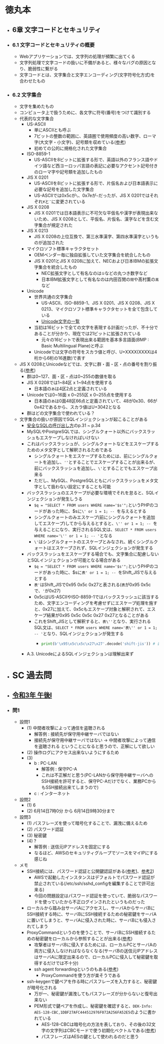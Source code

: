 # 徳丸本
- ## 6章 文字コードとセキュリティ
- ### 6.1 文字コードとセキュリティの概要
	- Webアプリケーションでは、文字列の処理が頻繁に出てくる
	- 文字列処理で文字コードの扱いに不備があると、様々なバグの原因となり、脆弱性に繋がる
	- 文字コードとは、文字集合と文字エンコーディング(文字符号化方式)を合わせたもの
- ### 6.2 文字集合
	- 文字を集めたもの
	- コンピュータ上で扱うために、各文字に符号(番号)をつけて識別する
	- 代表的な文字集合
		- US-ASCII
			- 単にASCIIとも呼ぶ
			- 7ビットの整数の範囲に、英語圏で使用頻度の高い数字、ローマ字(大文字・小文字)、記号類を収めている([参考](https://www.k-cube.co.jp/wakaba/server/ascii_code.html))
			- 初めての公的に規格化された文字集合
		- ISO-8859-1
			- US-ASCIIを8ビットに拡張する形で、英語以外のフランス語やドイツ語など西ヨーロッパ言語の表記に必要なアクセント記号付きのローマ字や記号類を追加したもの
		- JIS X 0201
			- US-ASCIIを8ビットに拡張する形で、片仮名および日本語表示に必要な記号を追加した文字集合
			- US-ASCIIでは0x5cが`\`、0x7eが`~`だったが、JIS X 0201ではそれぞれ`¥`と`¯`に変更されている
		- JIS X 0208
			- JIS X 0201では日本語表示に不可欠な平仮名や漢字が表現出来ないため、JIS X 0208として、平仮名、片仮名、漢字などを含む文字集合が規定された
		- JIS X 0213
			- JIS X 0208の上位互換で、第三水準漢字、第四水準漢字というものが追加された
		- マイクロソフト標準キャラクタセット
			- OEMベンダー毎に独自拡張していた文字集合を統合したもの
			- JIS X 0201とJIS X 0208に加えて、NECおよび日本IBMの拡張文字集合を統合したもの
				- NEC拡張文字として有名なのは`①`などの丸つき数字など
				- 日本IBM拡張文字として有名なのは内田百閒の`閒`や髙村薫の`髙`など
		- Unicode
			- 世界共通の文字集合
				- US-ASCII、ISO-8859-1、JIS X 0201、JIS X 0208、JIS X 0213、マイクロソフト標準キャラクタセットを全て包含している
				- [Unicode文字の一覧](https://ja.wikipedia.org/wiki/Unicode%E4%B8%80%E8%A6%A7_0000-0FFF)
			- 当初は16ビットで全ての文字を表現する計画だったが、不十分であることが分かり、現在では21ビットに拡張されている
				- 元々の16ビットで表現出来る範囲を基本多言語面(BMP : Basic Multilingual Plane)と呼ぶ
			- Unicodeでは文字の符号をスカラ値と呼び、U+XXXX(XXXXは4桁から6桁の16進数)で表す
	- JIS X 0208とUnicodeなどでは、文字に群・面・区・点の番号を割り振る([参考](https://www.tohoho-web.com/ex/charset.html#about))
		- 群は0~127、面・区・点は0~255の数値を取る
		- JIS X 0208では1~84区 x 1~94点を使用する
			- 日本語の`あ`は4区2点と定義されている
		- Unicodeでは0~16面 x 0~255区 x 0~255点を使用する
			- 日本語の`あ`は0面48区66点と定義されていて、48が0x30、66が0x42であるから、スカラ値はU+3042となる
		- 群はどの文字集合で使われている？
	- 文字集合の扱いが原因でSQLインジェクションが起こることがある
		- [安全なSQLの呼び出し方](https://www.ipa.go.jp/security/vuln/websecurity/ug65p900000196e2-att/000017320.pdf)のp.31 ~ p.34
		- MySQLやPostgreSQLでは、シングルクォート以外にバックスラッシュもエスケープしなければいけない
		- これはバックスラッシュが、シングルクォートなどをエスケープするためのメタ文字として解釈されるためである
			- シングルクォートをエスケープするためには、前にシングルクォートを追加し、`''`とすることでエスケープすることが出来るが、前にバックスラッシュを追加し、`\'`とすることでもエスケープ出来る
			- ただし、MySQL、PostgreSQLともにバックスラッシュをメタ文字として扱わない設定にすることも可能
		- バックスラッシュのエスケープが必要な環境でそれを怠ると、SQLインジェクションが発生しうる
			- `$q = "SELECT * FROM users WHERE name='$s'";`というPHPのコードがあった時に、$sに`\' or 1 = 1; -- `を与えるとする
			- シングルクォートのみエスケープ(前にシングルクォートを追加してエスケープ)してから与えるとすると、`\'' or 1 = 1; -- `を与えることになり、実行されるSQL文は、`SELECT * FROM users WHERE name='\'' or 1 = 1; -- '`となる
			- `\'`はシングルクォートのエスケープとみなされ、続くシングルクォートはエスケープされず、SQLインジェクションが発生する
		- バックスラッシュをエスケープする場合でも、文字集合に配慮しないとSQLインジェクションが可能となる場合がある
			- `$q = "SELECT * FROM users WHERE name='$s'";`というPHPのコードがあった時に、$sに`表' or 1 = 1; -- `をShift_JISで与えるとする
			- `表'`はShift_JISで0x95 0x5c 0x27と表される(`表`が0x95 0x5cで、`'`が0x27)
			- 0x5cはUS-ASCIIやISO-8859-1ではバックスラッシュに該当するため、文字エンコーディングを考慮せずにエスケープ処理を施すと、0x27に加えて、0x5cもエスケープ対象と解釈されて、エスケープ結果が0x95 0x5c 0x5c 0x27 0x27となることがある
			- これをShift_JISとして解釈すると、`表\''`となり、実行されるSQL文は、`SELECT * FROM users WHERE name='表\'' or 1 = 1; -- '`となり、SQLインジェクションが発生する
				- ```python
				  print(b'\x95\x5c\x5c\x27\x27'.decode('shift-jis')) # 表\''
				  ```
		- A.3. UnicodeによるSQLインジェクションは理解出来ず
- # SC 過去問
- ## [令和3年 午後I](https://www.ipa.go.jp/shiken/mondai-kaiotu/gmcbt8000000apad-att/2021r03a_sc_pm1_qs.pdf)
- ### 問1
	- 設問1
		- (1) 中間者攻撃によって通信を盗聴される
			- 解答例 : 接続先が保守用中継サーバではない
			- 接続先が保守用中継サーバではない → 中間者攻撃によって通信を盗聴される ということになると思うので、正解にして欲しい
		- (2) 操作ログにアクセス出来ないようにするため
		- (3)
			- b : PC-LAN
				- 解答例 : 保守PC-A
				- これは不正解だと思う(PC-LANから保守用中継サーバへのSSH接続を許可すると、保守PC-Aだけでなく、業務PCからもSSH接続出来てしまうので)
			- c : インターネット
	- 設問2
		- (1) 6
		- (2) 6月14日7時0分 から 6月14日9時30分まで
	- 設問3
		- (1) パスフレーズを使って暗号化することで、漏洩に備えるため
		- (2) パスワード認証
		- (3) 秘密鍵
		- (4) ?
			- 解答例 : 送信元IPアドレスを固定にする
			- なるほど、AWSのセキュリティグループでソースをマイIPにする感じね
	- メモ
		- SSH接続には、パスワード認証と公開鍵認証がある([参考1](https://qiita.com/jinnai73/items/f41fa6df6998d47d1f33)、[参考2](https://envader.plus/course/11/scenario/1028))
			- AWSで起動したインスタンスはデフォルトでパスワード認証が禁止されている(/etc/ssh/sshd_configを編集することで許可出来る)
			- 今回の問題設定はパスワード認証を使っていて、脆弱なパスワードを使っていたから不正ログインされたというものだった
		- ローカルから踏み台サーバAにアクセスし、サーバAからサーバBにSSH接続する時に、サーバBにSSH接続するための秘密鍵をサーバAに置いてしまうと、サーバAに侵入された時に、サーバBにも侵入されてしまう
		- ProxyCommandというのを使うことで、サーバBにSSH接続するための秘密鍵をローカルから参照することが出来る([参考](https://dev.classmethod.jp/articles/bastion-multi-stage-ssh-only-local-pem/))
			- 攻撃者はサーバBに侵入するためには、ローカルPCとサーバAの両方に侵入しなければならなくなる(サーバBの送信元IPアドレスはサーバAに限定出来るので、ローカルPCに侵入して秘密鍵を取得するだけでは不十分)
			- ssh agent forwardingというのもある([参考](https://qiita.com/hirotaka-tajiri/items/5197c8fa7f32d766c9cc))
				- ProxyCommandを使う方が楽そうである
		- ssh-keygenで鍵ペアを作る時にパスフレーズを入力すると、秘密鍵が暗号化される
			- 万が一、秘密鍵が漏洩してもパスフレーズが分からないと復号出来ない
			- PEM形式で鍵ペアを作成し、秘密鍵を確認すると、`DEK-Info: AES-128-CBC,1DBF27AFC444512976F072A256FA52E5`のように書かれている
				- AES-128-CBCは暗号化の方法を表しており、その後の32文字の文字列はCBCモードで使う初期化ベクトルである([参考](https://stackoverflow.com/questions/1774469/how-does-the-rsa-private-key-passphrase-work-under-the-hood))
				- パスフレーズはAESの鍵として使われるのだと思う